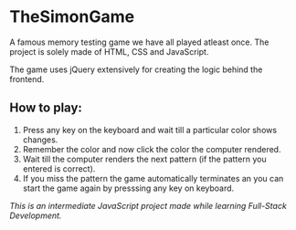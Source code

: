 # TheSimonGame
A famous memory testing game we have all played atleast once. The project is solely made of HTML, CSS and JavaScript. 

The game uses jQuery extensively for creating the logic behind the frontend. 

## How to play:
1. Press any key on the keyboard and wait till a particular color shows changes.
2. Remember the color and now click the color the computer rendered.
3. Wait till the computer renders the next pattern (if the pattern you entered is correct).
4. If you miss the pattern the game automatically terminates an you can start the game again by presssing any key on keyboard.


*This is an intermediate JavaScript project made while learning Full-Stack Development.*
